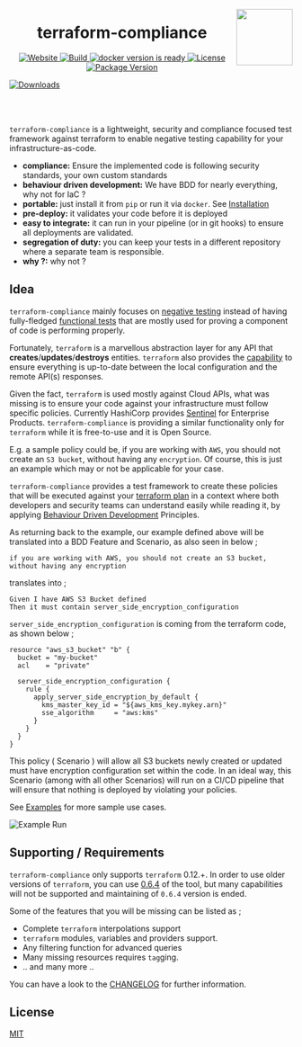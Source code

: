 <img src='https://github.com/eerkunt/terraform-compliance/blob/master/logo.png' align=right height=100 valign=top><h1 align="center">terraform-compliance</h1>

<div align="center">
  <!-- Website -->
  <a href="https://terraform-compliance.com">
    <img src="https://img.shields.io/badge/website-https%3A%2F%2Fterraform--compliance.com-blue" alt="Website" />
  </a>
  
  <!-- Build Status -->
  <a href="https://travis-ci.org/eerkunt/terraform-compliance">
    <img src="https://img.shields.io/travis/eerkunt/terraform-compliance/master.svg" alt="Build" />
  </a>
  
  
  <!-- Docker Ready -->
  <a href="https://hub.docker.com/r/eerkunt/terraform-compliance/">
    <img src="https://img.shields.io/badge/docker-ready-blue.svg?longCache=true&style=flat" alt="docker version is ready" />
  </a>

  <!-- License -->
  <a href="https://pypi.org/project/terraform-compliance/">
    <img src="https://img.shields.io/pypi/l/terraform-compliance.svg" alt="License" />
  </a>

  <!-- PyPI Version -->
  <a href="https://pypi.org/project/terraform-compliance/">
    <img src="https://img.shields.io/pypi/v/terraform-compliance.svg" alt="Package Version" />
  </a>
</div>

[![Downloads](https://pepy.tech/badge/terraform-compliance)](https://pepy.tech/project/terraform-compliance)

<br />
<br />

`terraform-compliance` is a lightweight, security and compliance focused test framework against terraform to enable negative testing capability for your infrastructure-as-code.


- __compliance:__ Ensure the implemented code is following security standards, your own custom standards
- __behaviour driven development:__ We have BDD for nearly everything, why not for IaC ?
- __portable:__ just install it from `pip` or run it via `docker`. See [Installation](https://terraform-compliance.com/pages/installation/)
- __pre-deploy:__ it validates your code before it is deployed
- __easy to integrate:__ it can run in your pipeline (or in git hooks) to ensure all deployments are validated.
- __segregation of duty:__ you can keep your tests in a different repository where a separate team is responsible. 
- __why ?:__ why not ?

## Idea

`terraform-compliance` mainly focuses on [negative testing](https://en.wikipedia.org/wiki/Negative_testing) instead
of having fully-fledged [functional tests](https://en.wikipedia.org/wiki/Functional_testing) that are mostly used for
proving a component of code is performing properly. 

Fortunately, `terraform` is a marvellous abstraction layer for any API 
that __creates__/__updates__/__destroys__ entities. `terraform` also provides the 
[capability](https://www.terraform.io/docs/commands/plan.html#detailed-exitcode) 
to ensure everything is up-to-date between the local configuration and the remote API(s) responses. 

Given the fact, `terraform` is used mostly against Cloud APIs, what was missing is to ensure 
your code against your infrastructure must follow specific policies. Currently HashiCorp provides 
[Sentinel](https://www.hashicorp.com/sentinel/) for Enterprise Products. `terraform-compliance` is providing a 
similar functionality only for `terraform` while it is free-to-use and it is Open Source.

E.g. a sample policy could be, if you are working with `AWS`, you should not create an `S3 bucket`, 
without having any `encryption`. Of course, this is just an example which may or not be applicable 
for your case.

`terraform-compliance` provides a test framework to create these policies that will be executed against 
your [terraform plan](https://www.terraform.io/docs/commands/plan.html) in a context where both 
developers and security teams can understand easily while reading it, by applying [Behaviour Driven 
Development](https://en.wikipedia.org/wiki/Behavior-driven_development) Principles.

As returning back to the example, our example defined above will be translated into a BDD Feature 
and Scenario, as also seen in below ;

```
if you are working with AWS, you should not create an S3 bucket, without having any encryption
```

translates into ;

```gherkin
Given I have AWS S3 Bucket defined
Then it must contain server_side_encryption_configuration
```

`server_side_encryption_configuration` is coming from the terraform code, as shown below ;

```
resource "aws_s3_bucket" "b" {
  bucket = "my-bucket"
  acl    = "private"

  server_side_encryption_configuration {
    rule {
      apply_server_side_encryption_by_default {
        kms_master_key_id = "${aws_kms_key.mykey.arn}"
        sse_algorithm     = "aws:kms"
      }
    }
  }
}
```

This policy ( Scenario ) will allow all S3 buckets newly created or updated must have encryption configuration set within the code. In an ideal way, this Scenario (among with all other Scenarios) will run on a CI/CD pipeline that will ensure that nothing is deployed by violating your policies.

See [Examples](https://terraform-compliance.com/pages/Examples/) for more sample use cases.

![Example Run](https://github.com/eerkunt/terraform-compliance/blob/master/terraform-compliance-demo.gif?raw=true)

## Supporting / Requirements

`terraform-compliance` only supports `terraform` 0.12.+. In order to use older versions of `terraform`,
you can use [0.6.4](https://github.com/eerkunt/terraform-compliance/releases/tag/0.6.4) of the tool, 
but many capabilities will not be supported and maintaining of `0.6.4` version is ended.

Some of the features that you will be missing can be listed as ;

- Complete `terraform` interpolations support
- `terraform` modules, variables and providers support.
- Any filtering function for advanced queries
- Many missing resources requires `tag`ging.
- .. and many more ..

You can have a look to the [CHANGELOG](https://github.com/eerkunt/terraform-compliance/blob/master/CHANGELOG.md)
for further information.

## License
[MIT](https://tldrlegal.com/license/mit-license)
